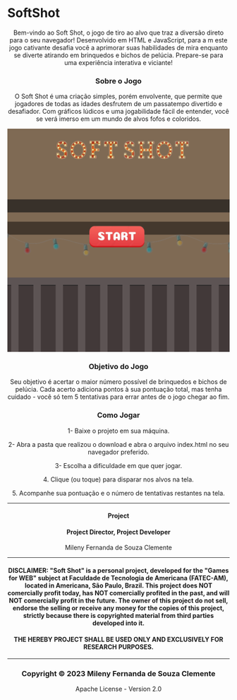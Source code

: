 # SoftShot
<center>
<p>Bem-vindo ao Soft Shot, o jogo de tiro ao alvo que traz a diversão direto para o seu navegador! 
  Desenvolvido em HTML e JavaScript, para a m este jogo cativante desafia você a aprimorar suas habilidades de mira enquanto se diverte atirando em brinquedos e bichos de pelúcia. Prepare-se para uma experiência interativa e viciante!
</p>
<h3>Sobre o Jogo</h3>
<p>O Soft Shot é uma criação simples, porém envolvente, que permite que jogadores de todas as idades desfrutem de um passatempo divertido e desafiador. Com gráficos lúdicos e uma jogabilidade fácil de entender, você se verá imerso em um mundo de alvos fofos e coloridos.</p>
  <center>
    <img align="center" src="image/PrintTela.png">
  </center>


<h3>Objetivo do Jogo</h3>

<p>Seu objetivo é acertar o maior número possível de brinquedos e bichos de pelúcia. Cada acerto adiciona pontos à sua pontuação total, mas tenha cuidado - você só tem 5 tentativas para errar antes de o jogo chegar ao fim.</p>

<h3>Como Jogar</h3>
<p>1- Baixe o projeto em sua máquina.</p>
<p>2- Abra a pasta que realizou o download e abra o arquivo index.html no seu navegador preferido.</p>
<p>3- Escolha a dificuldade em que quer jogar.</p>
<p>4. Clique (ou toque) para disparar nos alvos na tela.</p>
<p>5. Acompanhe sua pontuação e o número de tentativas restantes na tela.</p>


  <hr>

<h4 align="center"> Project </h4>
<h4 align="center"> Project Director, Project Developer </h4> 

<p align="center"> Mileny Fernanda de Souza Clemente </p>

<hr>

<h4 align="center"> DISCLAIMER: "Soft Shot" is a personal project, developed for the "Games for WEB" subject at Faculdade de Tecnologia de Americana (FATEC-AM), located in Americana, São Paulo, Brazil. This project does NOT comercially profit today, has NOT comercially profited in the past, and will NOT comercially profit in the future. The owner of this project do not sell, endorse the selling or receive any money for the copies of this project, strictly because there is copyrighted material from third parties developed into it. </h4>
<h4 align="center"> THE HEREBY PROJECT SHALL BE USED ONLY AND EXCLUSIVELY FOR RESEARCH PURPOSES.</h4>

<hr>

<h3 align="center"> Copyright © 2023 Mileny Fernanda de Souza Clemente </h3>
<p align="center"> Apache License - Version 2.0</p>
</center>
